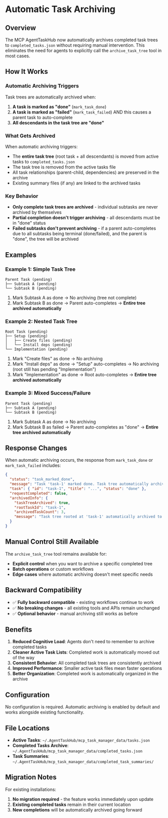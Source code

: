 # Automatic Task Archiving

## Overview

The MCP AgentTaskHub now automatically archives completed task trees to `completed_tasks.json` without requiring manual intervention. This eliminates the need for agents to explicitly call the `archive_task_tree` tool in most cases.

## How It Works

### Automatic Archiving Triggers

Task trees are automatically archived when:

1. **A task is marked as "done"** (`mark_task_done`)
2. **A task is marked as "failed"** (`mark_task_failed`) AND this causes a parent task to auto-complete
3. **All descendants in the task tree are "done"**

### What Gets Archived

When automatic archiving triggers:

- The **entire task tree** (root task + all descendants) is moved from active tasks to `completed_tasks.json`
- The task tree is removed from the active tasks file
- All task relationships (parent-child, dependencies) are preserved in the archive
- Existing summary files (if any) are linked to the archived tasks

### Key Behavior

- **Only complete task trees are archived** - individual subtasks are never archived by themselves
- **Partial completion doesn't trigger archiving** - all descendants must be in "done" status
- **Failed subtasks don't prevent archiving** - if a parent auto-completes due to all subtasks being terminal (done/failed), and the parent is "done", the tree will be archived

## Examples

### Example 1: Simple Task Tree
```
Parent Task (pending)
├── Subtask A (pending)
└── Subtask B (pending)
```

1. Mark Subtask A as done → No archiving (tree not complete)
2. Mark Subtask B as done → Parent auto-completes → **Entire tree archived automatically**

### Example 2: Nested Task Tree
```
Root Task (pending)
├── Setup (pending)
│   ├── Create files (pending)
│   └── Install deps (pending)
└── Implementation (pending)
```

1. Mark "Create files" as done → No archiving
2. Mark "Install deps" as done → "Setup" auto-completes → No archiving (root still has pending "Implementation")
3. Mark "Implementation" as done → Root auto-completes → **Entire tree archived automatically**

### Example 3: Mixed Success/Failure
```
Parent Task (pending)
├── Subtask A (pending)
└── Subtask B (pending)
```

1. Mark Subtask A as done → No archiving
2. Mark Subtask B as failed → Parent auto-completes as "done" → **Entire tree archived automatically**

## Response Changes

When automatic archiving occurs, the response from `mark_task_done` or `mark_task_failed` includes:

```json
{
  "status": "task_marked_done",
  "message": "Task 'task-1' marked done. Task tree automatically archived (3 tasks).",
  "task": { "id": "task-1", "title": "...", "status": "done" },
  "requestCompleted": false,
  "archivedInfo": {
    "taskTreeArchived": true,
    "rootTaskId": "task-1",
    "archivedTaskCount": 3,
    "message": "Task tree rooted at 'task-1' automatically archived to completed_tasks.json."
  }
}
```

## Manual Control Still Available

The `archive_task_tree` tool remains available for:

- **Explicit control** when you want to archive a specific completed tree
- **Batch operations** or custom workflows
- **Edge cases** where automatic archiving doesn't meet specific needs

## Backward Compatibility

- ✅ **Fully backward compatible** - existing workflows continue to work
- ✅ **No breaking changes** - all existing tools and APIs remain unchanged
- ✅ **Optional behavior** - manual archiving still works as before

## Benefits

1. **Reduced Cognitive Load**: Agents don't need to remember to archive completed tasks
2. **Cleaner Active Task Lists**: Completed work is automatically moved out of the way
3. **Consistent Behavior**: All completed task trees are consistently archived
4. **Improved Performance**: Smaller active task files mean faster operations
5. **Better Organization**: Completed work is automatically organized in the archive

## Configuration

No configuration is required. Automatic archiving is enabled by default and works alongside existing functionality.

## File Locations

- **Active Tasks**: `~/.AgentTaskHub/mcp_task_manager_data/tasks.json`
- **Completed Tasks Archive**: `~/.AgentTaskHub/mcp_task_manager_data/completed_tasks.json`
- **Task Summaries**: `~/.AgentTaskHub/mcp_task_manager_data/completed_task_summaries/`

## Migration Notes

For existing installations:

1. **No migration required** - the feature works immediately upon update
2. **Existing completed tasks** remain in their current location
3. **New completions** will be automatically archived going forward
